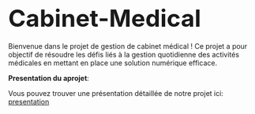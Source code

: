 # <span style="font-size: xxx-large;">**Cabinet-Medical**</span>

Bienvenue dans le projet de gestion de cabinet médical ! Ce projet a pour objectif de résoudre les défis liés à la gestion quotidienne des activités médicales en mettant en place une solution numérique efficace.

**Presentation du aprojet**:

Vous pouvez trouver une présentation détaillée de notre projet ici: [presentation](https://prezi.com/view/GxQhuDAGrATPG9UtBJA7/)


